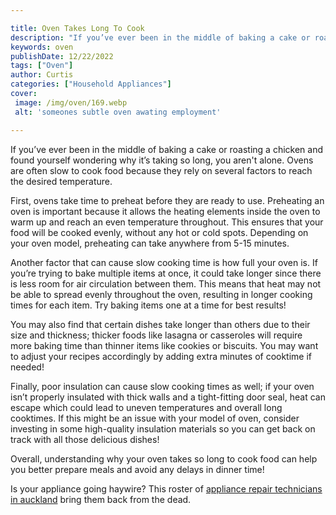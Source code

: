 ```yaml
---

title: Oven Takes Long To Cook
description: "If you’ve ever been in the middle of baking a cake or roasting a chicken and found yourself wondering why it’s taking so long, you...lets find out"
keywords: oven
publishDate: 12/22/2022
tags: ["Oven"]
author: Curtis
categories: ["Household Appliances"]
cover: 
 image: /img/oven/169.webp
 alt: 'someones subtle oven awating employment'

---
```


If you’ve ever been in the middle of baking a cake or roasting a chicken and found yourself wondering why it’s taking so long, you aren't alone. Ovens are often slow to cook food because they rely on several factors to reach the desired temperature.

First, ovens take time to preheat before they are ready to use. Preheating an oven is important because it allows the heating elements inside the oven to warm up and reach an even temperature throughout. This ensures that your food will be cooked evenly, without any hot or cold spots. Depending on your oven model, preheating can take anywhere from 5-15 minutes.

Another factor that can cause slow cooking time is how full your oven is. If you’re trying to bake multiple items at once, it could take longer since there is less room for air circulation between them. This means that heat may not be able to spread evenly throughout the oven, resulting in longer cooking times for each item. Try baking items one at a time for best results! 

You may also find that certain dishes take longer than others due to their size and thickness; thicker foods like lasagna or casseroles will require more baking time than thinner items like cookies or biscuits. You may want to adjust your recipes accordingly by adding extra minutes of cooktime if needed! 

Finally, poor insulation can cause slow cooking times as well; if your oven isn’t properly insulated with thick walls and a tight-fitting door seal, heat can escape which could lead to uneven temperatures and overall long cooktimes. If this might be an issue with your model of oven, consider investing in some high-quality insulation materials so you can get back on track with all those delicious dishes! 

Overall, understanding why your oven takes so long to cook food can help you better prepare meals and avoid any delays in dinner time!

Is your appliance going haywire? This roster of <a href="/pages/appliance-repair-technicians-in-auckland/">appliance repair technicians in auckland</a> bring them back from the dead.